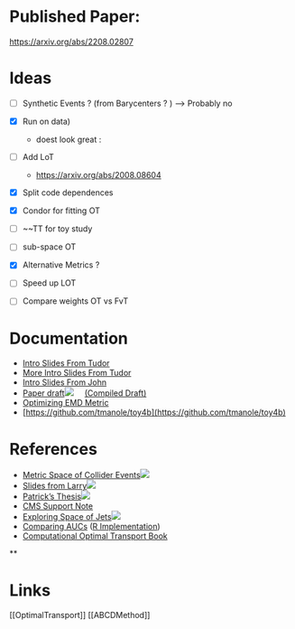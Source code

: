 
# Published Paper:
https://arxiv.org/abs/2208.02807


# Ideas
- [ ] Synthetic Events ? (from Barycenters ? ) --> Probably no
- [x] Run on data)
	- doest look great :
- [ ] Add LoT
	- https://arxiv.org/abs/2008.08604
- [x] Split code dependences 
- [x] Condor for fitting OT
- [ ] ~~TT for toy study
- [ ] sub-space OT
- [x] Alternative Metrics ?
- [ ] Speed up LOT
- [ ] Compare weights OT vs FvT




# Documentation

- [Intro Slides From Tudor](https://cmu.box.com/s/lf4gqz9r449lyufn95kkqt39sjqhyn5s)
- [More Intro Slides From Tudor](https://twiki.cern.ch/twiki/pub/Main/OptimalTransport/slides.pdf)
- [Intro Slides From John](https://twiki.cern.ch/twiki/pub/Main/OptimalTransport/hh4bStatsIssues.pdf)
- [Paper draft![](https://lh7-rt.googleusercontent.com/docsz/AD_4nXfqjCu2wNCxAPryQG_3Wo84DgOMPhc4sF1Bwp9tRAUsXuSVjvOch2cVxDpheds4LRqd9SzWx_mIuWXHT6ZEoVJi58rL6QKs9YU--Ij7vMQ0lSmWPZncXBsmRWv5hmxUajKWG15FdFdkhBjRyKl7gGuUJ2I?key=w8GO1OtFjISvs04p9rJ_jA)](https://github.com/tmanole/paper4b)     [(Compiled Draft)](https://twiki.cern.ch/twiki/pub/Main/OptimalTransport/manuscript.pdf)
- [Optimizing EMD Metric](https://twiki.cern.ch/twiki/pub/Main/OptimalTransport/OptimizingEMDMetric.pdf)
- [https://github.com/tmanole/toy4b](https://github.com/tmanole/toy4b)
    

# References

- [Metric Space of Collider Events![](https://lh7-rt.googleusercontent.com/docsz/AD_4nXdQ4USUe79kC2JL4I2aQ2ivYYTZG1Nmr2f-JxAS9z4gwJxTvyae_hdr7gJ-L6CKbQfNJNBd4mvQ5s020zgWLI1Zu8sWLTBDivGJwkuVxcqjlzPnek5L5X-T5jbitUGo7cuIAjZfrfHUsGFc9Q8jeAKQLw?key=w8GO1OtFjISvs04p9rJ_jA)](https://arxiv.org/abs/1902.02346)
- [Slides from Larry![](https://lh7-rt.googleusercontent.com/docsz/AD_4nXd5FPxaKOcIbCvXNZQvjfp3YpAdn4oA7lk7YRspxhqSJUUx6ftMaa31_hppbN0WS2B9EJVuJ7_Tcwshx-fOAHc9YzzF-8xaTPYlErfsfKqlC8ddsvMMv52qaVBk7SnVJnhx6uVwkGlmVg4OsP2VUnCGjQ?key=w8GO1OtFjISvs04p9rJ_jA)](https://indico.cern.ch/event/855348/contributions/3598293/attachments/1945956/3228596/Larry-Talk.pdf)
- [Patrick’s Thesis![](https://lh7-rt.googleusercontent.com/docsz/AD_4nXdqiSBvlXS6I95wvM_TSwX0iyyWp64M5zK2TzFArXWKaeotmqD_xHsZPyHLtB-csEcwx6yX0tASbRw0MODi5Ola_hOAkuthXeH__LJGtXdJzrTI_LNrzdl-ko9VX3g_0fX2A0NuKy4ppE94okPGUnCJYA?key=w8GO1OtFjISvs04p9rJ_jA)](http://cds.cern.ch/record/2644551?ln=en)
- [CMS Support Note](https://twiki.cern.ch/twiki/pub/Main/OptimalTransport/AN-19-254_temp.pdf)
- [Exploring Space of Jets![](https://lh7-rt.googleusercontent.com/docsz/AD_4nXfRoI_EJY59ZZVkjWxzxVOC-QfXIX1PGjHFvRsr8pz5Wbhuw_25bMBHKL4JJPWtEDHW2VoxqSpk3h0xkmbn1aXPYajWvwiYk3nGtBn_uLlu9UV0LfQR7nhz7T-0eVtOf-LtLMmar6Z_Y0-BsioL-5OarLI?key=w8GO1OtFjISvs04p9rJ_jA)](https://arxiv.org/pdf/1908.08542.pdf)
- [Comparing AUCs](https://twiki.cern.ch/twiki/pub/Main/OptimalTransport/2531595.pdf) ([R Implementation](https://cran.r-project.org/web/packages/pROC/index.html))
- [Computational Optimal Transport Book](https://arxiv.org/pdf/1803.00567.pdf)
   

**
# Links
[[OptimalTransport]]
[[ABCDMethod]]
